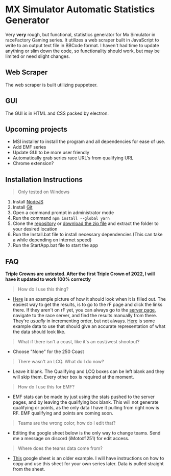 # MX Simulator Automatic Statistics Generator

Very **very** rough, but functional, statistics generator for Mx Simulator in raceFactory Gaming series. It utilizes a web scraper built in JavaScript to write to an output text file in BBCode format. I haven't had time to update anything or slim down the code, so functionality should work, but may be limited or need slight changes.

## Web Scraper
The web scraper is built utilizing puppeteer.

## GUI
The GUI is in HTML and CSS packed by electron.

## Upcoming projects
- MSI installer to install the program and all dependencies for ease of use.
- Add EMF series
- Update GUI to be more user friendly
- Automatically grab series race URL's from qualifying URL
- Chrome extension?


## Installation Instructions
> Only tested on Windows

1. Install [NodeJS](https://nodejs.org/en/download/)
2. Install [Git](https://phoenixnap.com/kb/how-to-install-git-windows)
3. Open a command prompt in administrator mode
4. Run the command `npm install --global yarn`
5. Clone the [repository](https://github.com/iMoto251/stats-gui.git) or [download the zip file](https://github.com/iMoto251/stats-gui/archive/refs/heads/main.zip) and extract the folder to your desired location
6. Run the Install.bat file to install necessary dependencies (This can take a while depending on internet speed)
7. Run the StartApp.bat file to start the app

## FAQ
**Triple Crowns are untested. After the first Triple Crown of 2022, I will have it updated to work 100% correctly**
> How do I use this thing?

- [Here](https://i.gyazo.com/c8294b115190b8fb6e8c3e87b6fbeb7b.png) is an example picture of how it should look when it is filled out. The easiest way to get the results, is to go to the rF page and click the links there. If they aren't on rF yet, you can always go to the [server page](https://mxsimulator.com/servers/), navigate to the race server, and find the results manually from there. They're *usually* in incrementing order, but not always. [Here](https://raw.githubusercontent.com/iMoto251/stats-gui/main/example.txt) is some example data to use that should give an accurate representation of what the data should look like.

> What if there isn't a coast, like it's an east/west shootout?

- Choose "None" for the 250 Coast

> There wasn't an LCQ. What do I do now?

- Leave it blank. The Qualifying and LCQ boxes can be left blank and they will skip them. Every other box is required at the moment.

> How do I use this for EMF?

- EMF stats can be made by just using the stats pushed to the server pages, and by leaving the qualifying box blank. This will not generate qualifying or points, as the only data I have it pulling from right now is RF. EMF qualifying and points are coming soon.

> Teams are the wrong color, how do I edit that?

- Editing the google sheet below is the only way to change teams. Send me a message on discord (iMoto#1251) for edit access.

> Where does the teams data come from?

- [This](https://docs.google.com/spreadsheets/d/1aPu8IwZD60baEHk8dSsKf3Ib7vSnH_SEZ4GGTCjDPFA/edit#gid=138797587) google sheet is an older example. I will have instructions on how to copy and use this sheet for your own series later. Data is pulled straight from the sheet.
